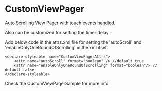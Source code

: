# CustomViewPager

Auto Scrolling View Pager with touch events handled.

Also can be customized for setting the timer delay.

Add below code in the attrs.xml file for setting the 'autoScroll' and 'enableOnlyOneRoundOfScrolling' in the xml itself 
    
    <declare-styleable name="CustomViewPagerAttrs">
        <attr name="autoScroll" format="boolean" /> //default true
        <attr name="enableOnlyOneRoundOfScrolling" format="boolean"/> // default false
    </declare-styleable>
    
Check the CustomViewPagerSample for more info
